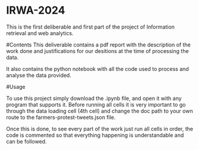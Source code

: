 # IRWA-2024

This is the first deliberable and first part of the project of Information retrieval and web analytics. 

#Contents
This deliverable contains a pdf report with the description of the work done and justifications for our desitions at the time of processing the data.

It also contains the python notebook with all the code used to process and analyse the data provided.

#Usage

To use this project simply download the .ipynb file, and open it with any program that supports it. Before running all cells it is very important to go through the data loading cell (4th cell) and change the doc path to your own route to the farmers-protest-tweets.json file.

Once this is done, to see every part of the work just run all cells in order, the code is commented so that everything happening is understandable and can be followed.
